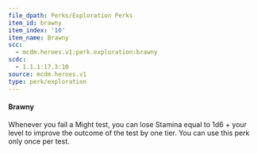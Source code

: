 ```yaml
---
file_dpath: Perks/Exploration Perks
item_id: brawny
item_index: '10'
item_name: Brawny
scc:
  - mcdm.heroes.v1:perk.exploration:brawny
scdc:
  - 1.1.1:17.3:10
source: mcdm.heroes.v1
type: perk/exploration
---
```


#### Brawny

Whenever you fail a Might test, you can lose Stamina equal to 1d6 + your level to improve the outcome of the test by one tier. You can use this perk only once per test.
